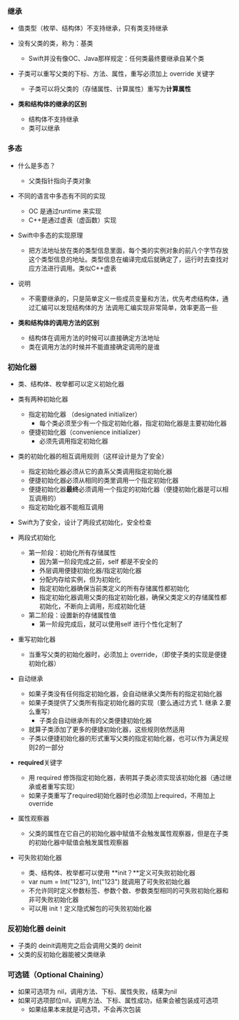 ### 继承
- 值类型（枚举、结构体）不支持继承，只有类支持继承
- 没有父类的类，称为：基类
	- Swift并没有像OC、Java那样规定：任何类最终要继承自某个类
- 子类可以重写父类的下标、方法、属性，重写必须加上 override 关键字
	- 子类可以将父类的（存储属性、计算属性）重写为**计算属性**

- **类和结构体的继承的区别**
	- 结构体不支持继承
	- 类可以继承


### 多态
- 什么是多态？
	- 父类指针指向子类对象

- 不同的语言中多态有不同的实现
	- OC 是通过runtime 来实现
	- C++是通过虚表（虚函数）实现
- Swift中多态的实现原理
	- 把方法地址放在类的类型信息里面，每个类的实例对象的前八个字节存放这个类型信息的地址。类型信息在编译完成后就确定了，运行时去查找对应方法进行调用。类似C++虚表
- 说明
	- 不需要继承的，只是简单定义一些成员变量和方法，优先考虑结构体，通过汇编可以发现结构体的方 法调用汇编实现非常简单，效率更高一些
- **类和结构体的调用方法的区别**
	- 结构体在调用方法的时候可以直接确定方法地址
	- 类在调用方法的时候并不能直接确定调用的是谁

### 初始化器
- 类、结构体、枚举都可以定义初始化器
- 类有两种初始化器
	- 指定初始化器 （designated initializer）
		- 每个类必须至少有一个指定初始化器，指定初始化器是主要初始化器
	- 便捷初始化器（convenience initializer）
		- 必须先调用指定初始化器

- 类的初始化器的相互调用规则（这样设计是为了安全）
	- 指定初始化器必须从它的直系父类调用指定初始化器
	- 便捷初始化器必须从相同的类里调用一个指定初始化器
	- 便捷初始化器**最终**必须调用一个指定的初始化器（便捷初始化器是可以相互调用的）
	- 指定初始化器不能相互调用 

- Swift为了安全，设计了两段式初始化，安全检查

- 两段式初始化
	- 第一阶段：初始化所有存储属性
		- 因为第一阶段完成之前，self 都是不安全的
		- 外层调用便捷初始化器/指定初始化器
		- 分配内存给实例，但为初始化
		- 指定初始化器确保当前类定义的所有存储属性都初始化
		- 指定初始化器调用父类的指定初始化器，确保父类定义的存储属性都初始化，不断向上调用，形成初始化链
	- 第二阶段：设置新的存储属性值
		- 第一阶段完成后，就可以使用self 进行个性化定制了

- 重写初始化器
	- 当重写父类的初始化器时，必须加上 override，（即使子类的实现是便捷初始化器）
- 自动继承
	- 如果子类没有任何指定初始化器，会自动继承父类所有的指定初始化器
	- 如果子类提供了父类所有指定初始化器的实现（要么通过方式 1. 继承  2.要么重写）
		- 子类会自动继承所有的父类便捷初始化器
	- 就算子类添加了更多的便捷初始化器，这些规则依然适用
	- 子类以便捷初始化器的形式重写父类的指定初始化器，也可以作为满足规则2的一部分

- **required**关键字
	-  用 required 修饰指定初始化器，表明其子类必须实现该初始化器（通过继承或者重写实现）
	-  如果子类重写了required初始化器时也必须加上required，不用加上 override

- 属性观察器
	- 父类的属性在它自己的初始化器中赋值不会触发属性观察器，但是在子类的初始化器中赋值会触发属性观察器

- 可失败初始化器
	- 类、结构体、枚举都可以使用 **init？**定义可失败初始化器
	- var num = Int("123"), Int("123") 就调用了可失败初始化器
	- 不允许同时定义参数标签、参数个数、参数类型相同的可失败初始化器和非可失败初始化器
	- 可以用 init！定义隐式解包的可失败初始化器

### 反初始化器 deinit
- 子类的 deinit调用完之后会调用父类的 deinit
- 父类的反初始化器能被父类继承


### 可选链（Optional Chaining）
- 如果可选项为 nil，调用方法、下标、属性失败，结果为nil
- 如果可选项部位nil，调用方法、下标、属性成功，结果会被包装成可选项
	- 如果结果本来就是可选项，不会再次包装

